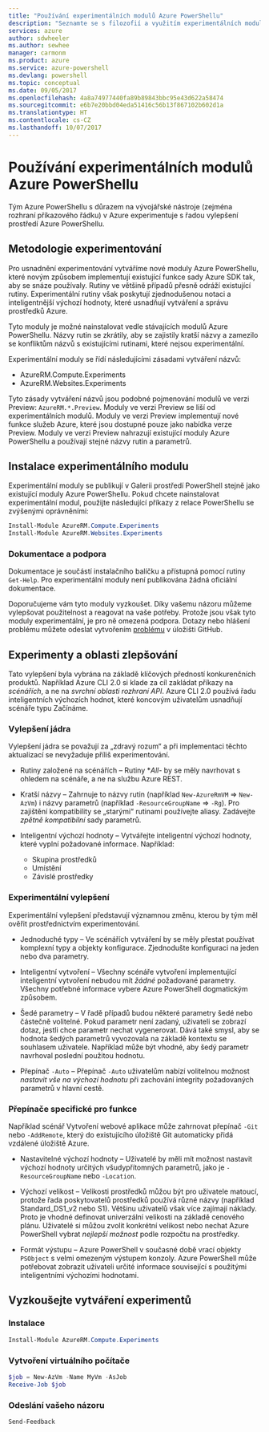 ```yaml
---
title: "Používání experimentálních modulů Azure PowerShellu"
description: "Seznamte se s filozofií a využitím experimentálních modulů Azure PowerShellu."
services: azure
author: sdwheeler
ms.author: sewhee
manager: carmonm
ms.product: azure
ms.service: azure-powershell
ms.devlang: powershell
ms.topic: conceptual
ms.date: 09/05/2017
ms.openlocfilehash: 4a8a74977440fa89b89843bbc95e43d622a58474
ms.sourcegitcommit: e6b7e20bbd04eda51416c56b13f867102b602d1a
ms.translationtype: HT
ms.contentlocale: cs-CZ
ms.lasthandoff: 10/07/2017
---
```

# <a name="using-experimental-azure-powershell-modules"></a>Používání experimentálních modulů Azure PowerShellu

Tým Azure PowerShellu s důrazem na vývojářské nástroje (zejména rozhraní příkazového řádku) v Azure experimentuje s řadou vylepšení prostředí Azure PowerShellu.

## <a name="experimentation-methodology"></a>Metodologie experimentování

Pro usnadnění experimentování vytváříme nové moduly Azure PowerShellu, které novým způsobem implementují existující funkce sady Azure SDK tak, aby se snáze používaly. Rutiny ve většině případů přesně odráží existující rutiny. Experimentální rutiny však poskytují zjednodušenou notaci a inteligentnější výchozí hodnoty, které usnadňují vytváření a správu prostředků Azure.

Tyto moduly je možné nainstalovat vedle stávajících modulů Azure PowerShellu. Názvy rutin se zkrátily, aby se zajistily kratší názvy a zamezilo se konfliktům názvů s existujícími rutinami, které nejsou experimentální.

Experimentální moduly se řídí následujícími zásadami vytváření názvů:

- AzureRM.Compute.Experiments
- AzureRM.Websites.Experiments

Tyto zásady vytváření názvů jsou podobné pojmenování modulů ve verzi Preview: `AzureRM.*.Preview`. Moduly ve verzi Preview se liší od experimentálních modulů. Moduly ve verzi Preview implementují nové funkce služeb Azure, které jsou dostupné pouze jako nabídka verze Preview. Moduly ve verzi Preview nahrazují existující moduly Azure PowerShellu a používají stejné názvy rutin a parametrů.

## <a name="how-to-install-an-experimental-module"></a>Instalace experimentálního modulu

Experimentální moduly se publikují v Galerii prostředí PowerShell stejně jako existující moduly Azure PowerShellu. Pokud chcete nainstalovat experimentální modul, použijte následující příkazy z relace PowerShellu se zvýšenými oprávněními:

```powershell
Install-Module AzureRM.Compute.Experiments
Install-Module AzureRM.Websites.Experiments
```

### <a name="documentation-and-support"></a>Dokumentace a podpora

Dokumentace je součástí instalačního balíčku a přístupná pomocí rutiny `Get-Help`. Pro experimentální moduly není publikována žádná oficiální dokumentace.

Doporučujeme vám tyto moduly vyzkoušet. Díky vašemu názoru můžeme vylepšovat použitelnost a reagovat na vaše potřeby. Protože jsou však tyto moduly experimentální, je pro ně omezená podpora. Dotazy nebo hlášení problému můžete odeslat vytvořením [problému](https://github.com/Azure/azure-powershell/issues) v úložišti GitHub.

## <a name="experiments-and-areas-of-improvement"></a>Experimenty a oblasti zlepšování

Tato vylepšení byla vybrána na základě klíčových předností konkurenčních produktů. Například Azure CLI 2.0 si klade za cíl zakládat příkazy na _scénářích_, a ne na _svrchní oblasti rozhraní API_.
Azure CLI 2.0 používá řadu inteligentních výchozích hodnot, které koncovým uživatelům usnadňují scénáře typu Začínáme.

### <a name="core-improvements"></a>Vylepšení jádra

Vylepšení jádra se považují za „zdravý rozum“ a při implementaci těchto aktualizací se nevyžaduje příliš experimentování.

- Rutiny založené na scénářích – Rutiny **All*- by se měly navrhovat s ohledem na scénáře, a ne na službu Azure REST.

- Kratší názvy – Zahrnuje to názvy rutin (například `New-AzureRmVM` => `New-AzVm`) i názvy parametrů (například `-ResourceGroupName` => `-Rg`). Pro zajištění kompatibility se „starými“ rutinami používejte aliasy. Zadávejte _zpětně kompatibilní_ sady parametrů.

- Inteligentní výchozí hodnoty – Vytvářejte inteligentní výchozí hodnoty, které vyplní požadované informace. Například:
  - Skupina prostředků
  - Umístění
  - Závislé prostředky

### <a name="experimental-improvements"></a>Experimentální vylepšení

Experimentální vylepšení představují významnou změnu, kterou by tým měl ověřit prostřednictvím experimentování.

- Jednoduché typy – Ve scénářích vytváření by se měly přestat používat komplexní typy a objekty konfigurace. Zjednodušte konfiguraci na jeden nebo dva parametry.

- Inteligentní vytvoření – Všechny scénáře vytvoření implementující inteligentní vytvoření nebudou mít _žádné_ požadované parametry. Všechny potřebné informace vybere Azure PowerShell dogmatickým způsobem.

- Šedé parametry – V řadě případů budou některé parametry šedé nebo částečně volitelné. Pokud parametr není zadaný, uživateli se zobrazí dotaz, jestli chce parametr nechat vygenerovat. Dává také smysl, aby se hodnota šedých parametrů vyvozovala na základě kontextu se souhlasem uživatele.
  Například může být vhodné, aby šedý parametr navrhoval poslední použitou hodnotu.

- Přepínač `-Auto` – Přepínač `-Auto` uživatelům nabízí volitelnou možnost _nastavit vše na výchozí hodnotu_ při zachování integrity požadovaných parametrů v hlavní cestě.

### <a name="feature-specific-switches"></a>Přepínače specifické pro funkce

Například scénář Vytvoření webové aplikace může zahrnovat přepínač `-Git` nebo `-AddRemote`, který do existujícího úložiště Git automaticky přidá vzdálené úložiště Azure.

- Nastavitelné výchozí hodnoty – Uživatelé by měli mít možnost nastavit výchozí hodnoty určitých všudypřítomných parametrů, jako je `-ResourceGroupName` nebo `-Location`.

- Výchozí velikost – Velikosti prostředků můžou být pro uživatele matoucí, protože řada poskytovatelů prostředků používá různé názvy (například Standard\_DS1\_v2 nebo S1). Většinu uživatelů však více zajímají náklady. Proto je vhodné definovat univerzální velikosti na základě cenového plánu. Uživatelé si můžou zvolit konkrétní velikost nebo nechat Azure PowerShell vybrat _nejlepší možnost_ podle rozpočtu na prostředky.

- Formát výstupu – Azure PowerShell v současné době vrací objekty `PSObject` s velmi omezeným výstupem konzoly. Azure PowerShell může potřebovat zobrazit uživateli určité informace související s použitými inteligentními výchozími hodnotami.

## <a name="try-using-the-experiments"></a>Vyzkoušejte vytváření experimentů

### <a name="install"></a>Instalace

```powershell
Install-Module AzureRM.Compute.Experiments
```

### <a name="create-a-vm"></a>Vytvoření virtuálního počítače

```powershell
$job = New-AzVm -Name MyVm -AsJob
Receive-Job $job
```

### <a name="send-us-feedback"></a>Odeslání vašeho názoru

```powershell
Send-Feedback
```
